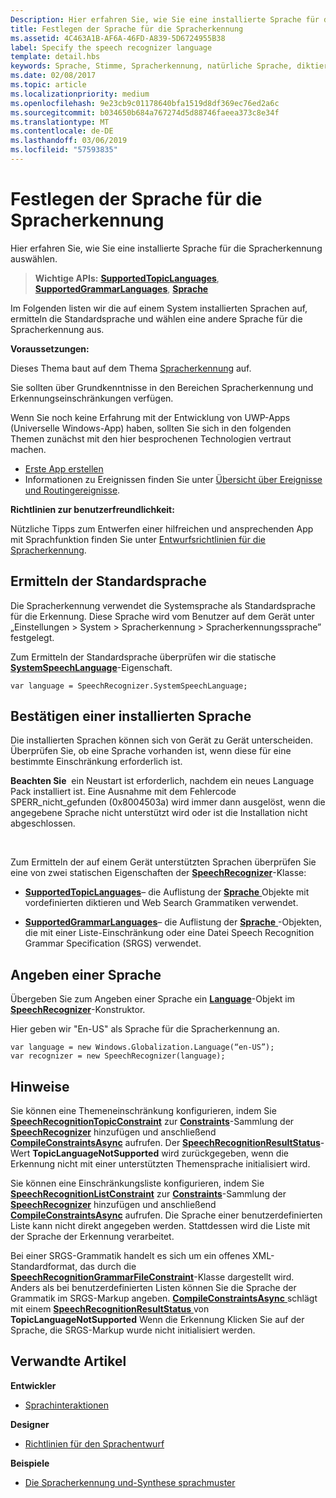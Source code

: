 ```yaml
---
Description: Hier erfahren Sie, wie Sie eine installierte Sprache für die Spracherkennung auswählen.
title: Festlegen der Sprache für die Spracherkennung
ms.assetid: 4C463A1B-AF6A-46FD-A839-5D6724955B38
label: Specify the speech recognizer language
template: detail.hbs
keywords: Sprache, Stimme, Spracherkennung, natürliche Sprache, diktieren, Eingabe, Benutzerinteraktion
ms.date: 02/08/2017
ms.topic: article
ms.localizationpriority: medium
ms.openlocfilehash: 9e23cb9c01178640bfa1519d8df369ec76ed2a6c
ms.sourcegitcommit: b034650b684a767274d5d88746faeea373c8e34f
ms.translationtype: MT
ms.contentlocale: de-DE
ms.lasthandoff: 03/06/2019
ms.locfileid: "57593835"
---
```

# <a name="specify-the-speech-recognizer-language"></a>Festlegen der Sprache für die Spracherkennung


Hier erfahren Sie, wie Sie eine installierte Sprache für die Spracherkennung auswählen.

> **Wichtige APIs:** [**SupportedTopicLanguages**](https://msdn.microsoft.com/library/windows/apps/dn653251), [ **SupportedGrammarLanguages**](https://msdn.microsoft.com/library/windows/apps/dn653250), [ **Sprache**](https://msdn.microsoft.com/library/windows/apps/br206804)


Im Folgenden listen wir die auf einem System installierten Sprachen auf, ermitteln die Standardsprache und wählen eine andere Sprache für die Spracherkennung aus.

**Voraussetzungen:**

Dieses Thema baut auf dem Thema [Spracherkennung](speech-recognition.md) auf.

Sie sollten über Grundkenntnisse in den Bereichen Spracherkennung und Erkennungseinschränkungen verfügen.

Wenn Sie noch keine Erfahrung mit der Entwicklung von UWP-Apps (Universelle Windows-App) haben, sollten Sie sich in den folgenden Themen zunächst mit den hier besprochenen Technologien vertraut machen.

-   [Erste App erstellen](https://msdn.microsoft.com/library/windows/apps/bg124288)
-   Informationen zu Ereignissen finden Sie unter [Übersicht über Ereignisse und Routingereignisse](https://msdn.microsoft.com/library/windows/apps/mt185584).

**Richtlinien zur benutzerfreundlichkeit:**

Nützliche Tipps zum Entwerfen einer hilfreichen und ansprechenden App mit Sprachfunktion finden Sie unter [Entwurfsrichtlinien für die Spracherkennung](https://msdn.microsoft.com/library/windows/apps/dn596121).

## <a name="identify-the-default-language"></a>Ermitteln der Standardsprache


Die Spracherkennung verwendet die Systemsprache als Standardsprache für die Erkennung. Diese Sprache wird vom Benutzer auf dem Gerät unter „Einstellungen &gt; System &gt; Spracherkennung &gt; Spracherkennungssprache” festgelegt.

Zum Ermitteln der Standardsprache überprüfen wir die statische [**SystemSpeechLanguage**](https://msdn.microsoft.com/library/windows/apps/dn653252)-Eigenschaft.

```CSharp
var language = SpeechRecognizer.SystemSpeechLanguage; 
```

## <a name="confirm-an-installed-language"></a>Bestätigen einer installierten Sprache


Die installierten Sprachen können sich von Gerät zu Gerät unterscheiden. Überprüfen Sie, ob eine Sprache vorhanden ist, wenn diese für eine bestimmte Einschränkung erforderlich ist.

**Beachten Sie**  ein Neustart ist erforderlich, nachdem ein neues Language Pack installiert ist. Eine Ausnahme mit dem Fehlercode SPERR\_nicht\_gefunden (0x8004503a) wird immer dann ausgelöst, wenn die angegebene Sprache nicht unterstützt wird oder ist die Installation nicht abgeschlossen.

 

Zum Ermitteln der auf einem Gerät unterstützten Sprachen überprüfen Sie eine von zwei statischen Eigenschaften der [**SpeechRecognizer**](https://msdn.microsoft.com/library/windows/apps/dn653226)-Klasse:

-   [**SupportedTopicLanguages**](https://msdn.microsoft.com/library/windows/apps/dn653251)– die Auflistung der [ **Sprache** ](https://msdn.microsoft.com/library/windows/apps/br206804) Objekte mit vordefinierten diktieren und Web Search Grammatiken verwendet.

-   [**SupportedGrammarLanguages**](https://msdn.microsoft.com/library/windows/apps/dn653250)– die Auflistung der [ **Sprache** ](https://msdn.microsoft.com/library/windows/apps/br206804) -Objekten, die mit einer Liste-Einschränkung oder eine Datei Speech Recognition Grammar Specification (SRGS) verwendet.

## <a name="specify-a-language"></a>Angeben einer Sprache


Übergeben Sie zum Angeben einer Sprache ein [**Language**](https://msdn.microsoft.com/library/windows/apps/br206804)-Objekt im [**SpeechRecognizer**](https://msdn.microsoft.com/library/windows/apps/dn653226)-Konstruktor.

Hier geben wir "En-US" als Sprache für die Spracherkennung an.


```CSharp
var language = new Windows.Globalization.Language(“en-US”); 
var recognizer = new SpeechRecognizer(language); 
```

## <a name="remarks"></a>Hinweise


Sie können eine Themeneinschränkung konfigurieren, indem Sie [**SpeechRecognitionTopicConstraint**](https://msdn.microsoft.com/library/windows/apps/dn631446) zur [**Constraints**](https://msdn.microsoft.com/library/windows/apps/dn653241)-Sammlung der [**SpeechRecognizer**](https://msdn.microsoft.com/library/windows/apps/dn653226) hinzufügen und anschließend [**CompileConstraintsAsync**](https://msdn.microsoft.com/library/windows/apps/dn653240) aufrufen. Der [**SpeechRecognitionResultStatus**](https://msdn.microsoft.com/library/windows/apps/dn631433)-Wert **TopicLanguageNotSupported** wird zurückgegeben, wenn die Erkennung nicht mit einer unterstützten Themensprache initialisiert wird.

Sie können eine Einschränkungsliste konfigurieren, indem Sie [**SpeechRecognitionListConstraint**](https://msdn.microsoft.com/library/windows/apps/dn631421) zur [**Constraints**](https://msdn.microsoft.com/library/windows/apps/dn653241)-Sammlung der [**SpeechRecognizer**](https://msdn.microsoft.com/library/windows/apps/dn653226) hinzufügen und anschließend [**CompileConstraintsAsync**](https://msdn.microsoft.com/library/windows/apps/dn653240) aufrufen. Die Sprache einer benutzerdefinierten Liste kann nicht direkt angegeben werden. Stattdessen wird die Liste mit der Sprache der Erkennung verarbeitet.

Bei einer SRGS-Grammatik handelt es sich um ein offenes XML-Standardformat, das durch die [**SpeechRecognitionGrammarFileConstraint**](https://msdn.microsoft.com/library/windows/apps/dn631412)-Klasse dargestellt wird. Anders als bei benutzerdefinierten Listen können Sie die Sprache der Grammatik im SRGS-Markup angeben. [**CompileConstraintsAsync** ](https://msdn.microsoft.com/library/windows/apps/dn653240) schlägt mit einem [ **SpeechRecognitionResultStatus** ](https://msdn.microsoft.com/library/windows/apps/dn631433) von **TopicLanguageNotSupported** Wenn die Erkennung Klicken Sie auf der Sprache, die SRGS-Markup wurde nicht initialisiert werden.

## <a name="related-articles"></a>Verwandte Artikel

**Entwickler**

* [Sprachinteraktionen](speech-interactions.md)

**Designer**

* [Richtlinien für den Sprachentwurf](https://msdn.microsoft.com/library/windows/apps/dn596121)

**Beispiele**

* [Die Spracherkennung und-Synthese sprachmuster](https://go.microsoft.com/fwlink/p/?LinkID=619897)
 

 




